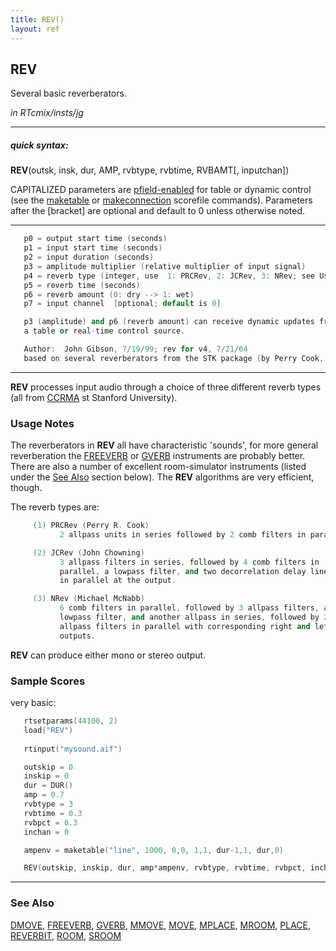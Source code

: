 ```yaml
---
title: REV()
layout: ref
---
```


## REV

Several basic reverberators.

*in RTcmix/insts/jg*  
  

-----

##### quick syntax:

**REV**(outsk, insk, dur, AMP, rvbtype, rvbtime, RVBAMT\[, inputchan\])

CAPITALIZED parameters are [pfield-enabled](pfield-enabled.html) for
table or dynamic control (see the
[maketable](../scorefile/maketable.html) or
[makeconnection](../scorefile/makeconnection.html) scorefile
commands). Parameters after the \[bracket\] are optional and default to
0 unless otherwise noted.

-----

  

```cpp
   p0 = output start time (seconds)
   p1 = input start time (seconds)
   p2 = input duration (seconds)
   p3 = amplitude multiplier (relative multiplier of input signal)
   p4 = reverb type (integer, use  1: PRCRev, 2: JCRev, 3: NRev; see Usage Notes below)
   p5 = reverb time (seconds)
   p6 = reverb amount (0: dry --> 1: wet)
   p7 = input channel  [optional; default is 0]

   p3 (amplitude) and p6 (reverb amount) can receive dynamic updates from
   a table or real-time control source.

   Author:  John Gibson, 7/19/99; rev for v4, 7/21/04
   based on several reverberators from the STK package (by Perry Cook, Gary Scavone, and Tim Stilson)
```

  

-----

  
**REV** processes input audio through a choice of three different reverb
types (all from [CCRMA](http://www-ccrma.stanford.edu/) st Stanford
University). <span id="usage_notes"></span>

### Usage Notes

The reverberators in **REV** all have characteristic 'sounds', for more
general reverberation the [FREEVERB](FREEVERB.html) or
[GVERB](GVERB.html) instruments are probably better. There are also a
number of excellent room-simulator instruments (listed under the [See
Also](#see_also) section below). The **REV** algorithms are very
efficient, though.

The reverb types are:  

```cpp
     (1) PRCRev (Perry R. Cook)
           2 allpass units in series followed by 2 comb filters in parallel.

     (2) JCRev (John Chowning)
           3 allpass filters in series, followed by 4 comb filters in
           parallel, a lowpass filter, and two decorrelation delay lines
           in parallel at the output.

     (3) NRev (Michael McNabb)
           6 comb filters in parallel, followed by 3 allpass filters, a
           lowpass filter, and another allpass in series, followed by 2
           allpass filters in parallel with corresponding right and left
           outputs.
```

**REV** can produce either mono or stereo output.

### Sample Scores

very basic:

```cpp
   rtsetparams(44100, 2)
   load("REV")
   
   rtinput("mysound.aif")

   outskip = 0
   inskip = 0
   dur = DUR()
   amp = 0.7
   rvbtype = 3
   rvbtime = 0.3
   rvbpct = 0.3
   inchan = 0

   ampenv = maketable("line", 1000, 0,0, 1,1, dur-1,1, dur,0)

   REV(outskip, inskip, dur, amp*ampenv, rvbtype, rvbtime, rvbpct, inchan)
```

  

-----

  
<span id="see_also"></span>

### See Also

[DMOVE](DMOVE.html), [FREEVERB](FREEVERB.html), [GVERB](GVERB.html),
[MMOVE](MMOVE.html), [MOVE](MOVE.html), [MPLACE](MPLACE.html),
[MROOM](MROOM.html), [PLACE](PLACE.html), [REVERBIT](REVERBIT.html),
[ROOM](ROOM.html), [SROOM](SROOM.html)
